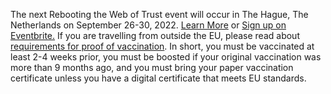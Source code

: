 The next Rebooting the Web of Trust event will occur in The Hague, The Netherlands on September 26-30, 2022. <a href="https://rebootthehague.com/">Learn More</a> or <a href="https://www.eventbrite.com/e/rebooting-the-web-of-trust-xi-2022-the-hague-tickets-347605426187">Sign up on Eventbrite.</a> If you are travelling from outside the EU, please read about <a href="https://www.government.nl/topics/coronavirus-covid-19/visiting-the-netherlands-from-abroad/requirements-for-proof-of-vaccination">requirements for proof of vaccination</a>. In short, you must be vaccinated at least 2-4 weeks prior, you must be boosted if your original vaccination was more than 9 months ago, and you must bring your paper vaccination certificate unless you have a digital certificate that meets EU standards.
